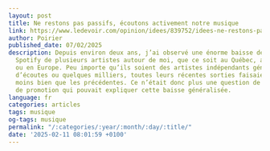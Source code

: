 ```yaml
---
layout: post
title: Ne restons pas passifs, écoutons activement notre musique
link: https://www.ledevoir.com/opinion/idees/839752/idees-ne-restons-pas-passifs-ecoutons-activement-notre-musique
author: Poirier
published_date: 07/02/2025
description: Depuis environ deux ans, j’ai observé une énorme baisse des écoutes sur
  Spotify de plusieurs artistes autour de moi, que ce soit au Québec, aux États-Unis
  ou en Europe. Peu importe qu’ils soient des artistes indépendants générant des millions
  d’écoutes ou quelques milliers, toutes leurs récentes sorties faisaient beaucoup
  moins bien que les précédentes. Ce n’était donc plus une question de qualité ou
  de promotion qui pouvait expliquer cette baisse généralisée.
language: fr
categories: articles
tags: musique
og-tags: musique
permalink: "/:categories/:year/:month/:day/:title/"
date: '2025-02-11 08:01:59 +0100'
---
```

